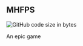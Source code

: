 MHFPS
-----------
![GitHub code size in bytes](https://img.shields.io/github/languages/code-size/Zekiah-A/MHFPS)

An epic game
